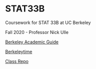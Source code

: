 # STAT33B
Coursework for STAT 33B at UC Berkeley

Fall 2020 - Professor Nick Ulle

[Berkeley Academic Guide](https://classes.berkeley.edu/content/2020-spring-stat-33b-001-lec-001)

[Berkeleytime](https://www.berkeleytime.com/catalog/STAT/33B/)

[Class Repo](https://github.com/IntroToProgrammingWithR/2020-fall-stat33b)
